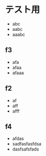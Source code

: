 # テスト用

- abc
- aabc
- aaabc


## f3
- afa
- afaa
- afaaa

## f2
- af
- aff
- afff

## f4
- afdas
- sadfasfasfdsa
- dasfsafsfads
